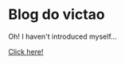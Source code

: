 # Blog do victao

Oh! I haven't introduced myself...

[Click here!](https://vorthkor.github.io/victao-blog/)
